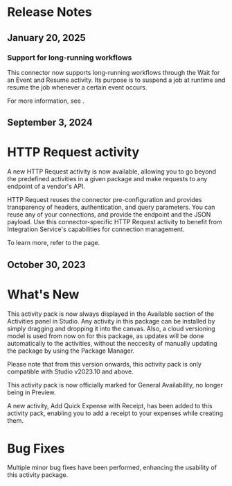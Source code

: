 ﻿# Release Notes


## January 20, 2025




### Support for long-running workflows

This connector now supports long-running workflows through the Wait for an Event and
                Resume activity. Its purpose is to suspend a job at runtime and resume the job
            whenever a certain event occurs.

For more information, see .


## September 3, 2024

# HTTP Request activity

A new HTTP Request activity is now available, allowing you to go beyond the
                predefined activities in a given package and make requests to any endpoint of a
                vendor's API.

HTTP Request reuses the connector pre-configuration and provides transparency
                of headers, authentication, and query parameters. You can reuse any of your
                connections, and provide the endpoint and the JSON payload. Use this
                connector-specific HTTP Request activity to benefit from Integration
                Service's capabilities for connection management.

To learn more, refer to the  page.


## October 30, 2023

# What's New

This activity pack is now always displayed in the Available section of the Activities panel in Studio. Any activity in this package can be installed by simply dragging and dropping it into the canvas. Also, a cloud versioning model is used from now on for this package, as updates will be done automatically to the activities, without the neccesity of manually updating the package by using the Package Manager.

Please note that from this version onwards, this activity pack is only compatible with Studio v2023.10 and above.

This activity pack is now officially marked for General Availability, no longer being in Preview.

A new activity, Add Quick Expense with Receipt, has been added to this activity pack, enabling you to add a receipt to your expenses while creating them.

# Bug Fixes

Multiple minor bug fixes have been performed, enhancing the usability of this activity package.


